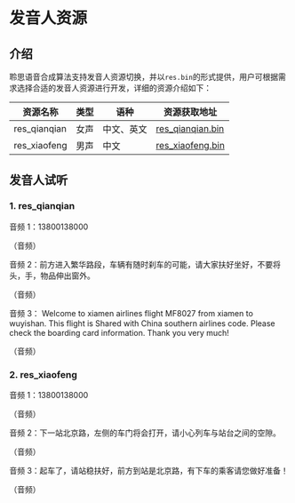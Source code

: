 # 发音人资源

## 介绍

聆思语音合成算法支持发音人资源切换，并以`res.bin`的形式提供，用户可根据需求选择合适的发音人资源进行开发，详细的资源介绍如下：

| 资源名称     | 类型 | 语种       | 资源获取地址                                                                                                         |
| ------------ | ---- | ---------- | -------------------------------------------------------------------------------------------------------------------- |
| res_qianqian | 女声 | 中文、英文 | [res_qianqian.bin](https://cloud.listenai.com/zephyr/applications/app_algo_xtts_sample_for_csk6/-/blob/master/resource/res_qianqian.bin) |
| res_xiaofeng | 男声 | 中文       | [res_xiaofeng.bin](https://cloud.listenai.com/zephyr/applications/app_algo_xtts_sample_for_csk6/-/blob/master/resource/res_xiaofeng.bin) |

## 发音人试听

### 1. res_qianqian

音频 1：13800138000

（音频）

音频 2：前方进入繁华路段，车辆有随时刹车的可能，请大家扶好坐好，不要将头，手，物品伸出窗外。

（音频）

音频 3： Welcome to xiamen airlines flight MF8027 from xiamen to wuyishan. This flight is Shared with China southern airlines code. Please check the boarding card information. Thank you very much!

（音频）

### 2. res_xiaofeng

音频 1：13800138000

（音频）

音频 2：下一站北京路，左侧的车门将会打开，请小心列车与站台之间的空隙。

（音频）

音频 3：起车了，请站稳扶好，前方到站是北京路，有下车的乘客请您做好准备！

（音频）
